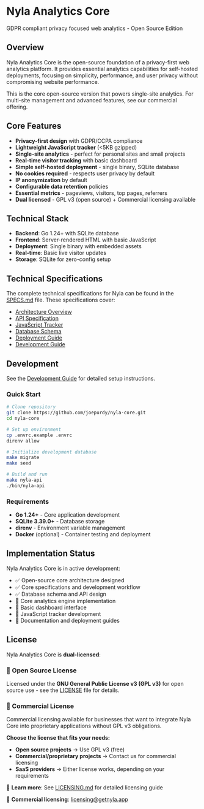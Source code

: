 # Nyla Analytics Core
GDPR compliant privacy focused web analytics - Open Source Edition

## Overview

Nyla Analytics Core is the open-source foundation of a privacy-first web analytics platform. It provides essential analytics capabilities for self-hosted deployments, focusing on simplicity, performance, and user privacy without compromising website performance.

This is the core open-source version that powers single-site analytics. For multi-site management and advanced features, see our commercial offering.

## Core Features

- **Privacy-first design** with GDPR/CCPA compliance
- **Lightweight JavaScript tracker** (<5KB gzipped)
- **Single-site analytics** - perfect for personal sites and small projects
- **Real-time visitor tracking** with basic dashboard
- **Simple self-hosted deployment** - single binary, SQLite database
- **No cookies required** - respects user privacy by default
- **IP anonymization** by default
- **Configurable data retention** policies
- **Essential metrics** - pageviews, visitors, top pages, referrers
- **Dual licensed** - GPL v3 (open source) + Commercial licensing available

## Technical Stack

- **Backend**: Go 1.24+ with SQLite database
- **Frontend**: Server-rendered HTML with basic JavaScript
- **Deployment**: Single binary with embedded assets
- **Real-time**: Basic live visitor updates
- **Storage**: SQLite for zero-config setup

## Technical Specifications

The complete technical specifications for Nyla can be found in the [SPECS.md](SPECS.md) file. These specifications cover:

- [Architecture Overview](specs/architecture-overview.md)
- [API Specification](specs/api-specification.md)
- [JavaScript Tracker](specs/js-tracker-specification.md)
- [Database Schema](specs/database-schema.md)
- [Deployment Guide](specs/deployment.md)
- [Development Guide](specs/development.md)

## Development

See the [Development Guide](specs/development.md) for detailed setup instructions.

### Quick Start

```bash
# Clone repository
git clone https://github.com/joepurdy/nyla-core.git
cd nyla-core

# Set up environment
cp .envrc.example .envrc
direnv allow

# Initialize development database
make migrate
make seed

# Build and run
make nyla-api
./bin/nyla-api
```

### Requirements

- **Go 1.24+** - Core application development
- **SQLite 3.39.0+** - Database storage
- **direnv** - Environment variable management
- **Docker** (optional) - Container testing and deployment

## Implementation Status

Nyla Analytics Core is in active development:

- ✅ Open-source core architecture designed
- ✅ Core specifications and development workflow
- ✅ Database schema and API design
- 🚧 Core analytics engine implementation
- 🚧 Basic dashboard interface
- 🚧 JavaScript tracker development
- 📝 Documentation and deployment guides

## License

Nyla Analytics Core is **dual-licensed**:

### 📖 Open Source License
Licensed under the **GNU General Public License v3 (GPL v3)** for open source use - see the [LICENSE](LICENSE) file for details.

### 💼 Commercial License
Commercial licensing available for businesses that want to integrate Nyla Core into proprietary applications without GPL v3 obligations.

**Choose the license that fits your needs:**
- **Open source projects** → Use GPL v3 (free)
- **Commercial/proprietary projects** → Contact us for commercial licensing
- **SaaS providers** → Either license works, depending on your requirements

📄 **Learn more**: See [LICENSING.md](LICENSING.md) for detailed licensing guide

📧 **Commercial licensing**: [licensing@getnyla.app](mailto:licensing@getnyla.app)